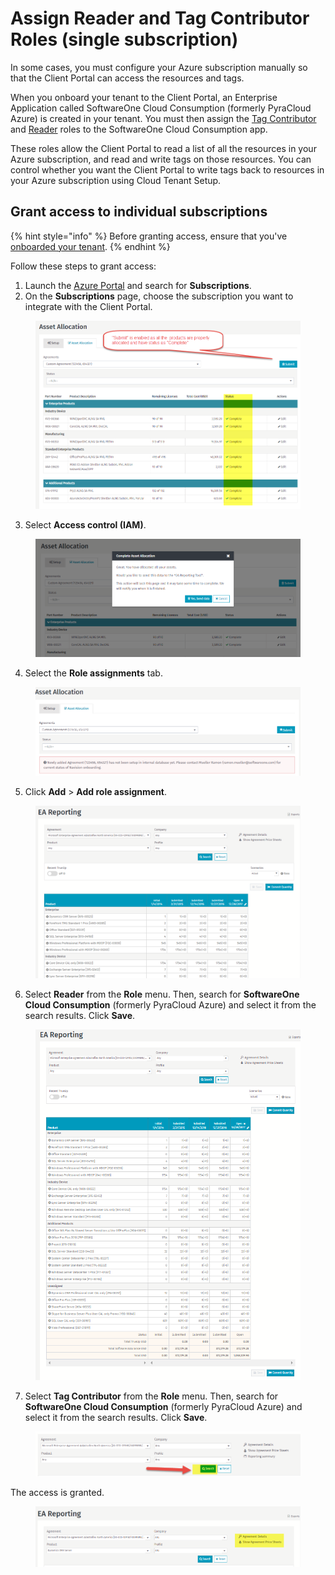 # Assign Reader and Tag Contributor Roles (single subscription)

In some cases, you must configure your Azure subscription manually so that the Client Portal can access the resources and tags.&#x20;

When you onboard your tenant to the Client Portal, an Enterprise Application called SoftwareOne Cloud Consumption (formerly PyraCloud Azure) is created in your tenant. You must then assign the [Tag Contributor](https://learn.microsoft.com/en-us/azure/role-based-access-control/built-in-roles#tag-contributor) and [Reader](https://learn.microsoft.com/en-us/azure/role-based-access-control/built-in-roles#reader) roles to the SoftwareOne Cloud Consumption app.

These roles allow the Client Portal to read a list of all the resources in your Azure subscription, and read and write tags on those resources. You can control whether you want the Client Portal to write tags back to resources in your Azure subscription using Cloud Tenant Setup.

## Grant access to individual subscriptions <a href="#block-e361c5ef-f066-4f15-882a-9691e45ebe2d" id="block-e361c5ef-f066-4f15-882a-9691e45ebe2d"></a>

{% hint style="info" %}
Before granting access, ensure that you've [onboarded your tenant](activate-an-azure-ea-or-mpsa-account.md).
{% endhint %}

Follow these steps to grant access:

1. Launch the [Azure Portal](https://portal.azure.com/#home) and search for **Subscriptions**.
2. On the **Subscriptions** page, choose the subscription you want to integrate with the Client Portal.

<figure><img src="../../../../.gitbook/assets/image (378).png" alt=""><figcaption></figcaption></figure>

3. Select **Access control (IAM)**.

<figure><img src="../../../../.gitbook/assets/image (379).png" alt=""><figcaption></figcaption></figure>

4. Select the **Role assignments** tab.

<figure><img src="../../../../.gitbook/assets/image (380).png" alt=""><figcaption></figcaption></figure>

5. Click **Add** > **Add role assignment**.&#x20;

<figure><img src="../../../../.gitbook/assets/image (381).png" alt=""><figcaption></figcaption></figure>

6. Select **Reader** from the **Role** menu. Then, search for **SoftwareOne Cloud Consumption** (formerly PyraCloud Azure) and select it from the search results. Click **Save**.

<figure><img src="../../../../.gitbook/assets/image (382).png" alt=""><figcaption></figcaption></figure>

7. Select **Tag Contributor** from the **Role** menu. Then, search for **SoftwareOne Cloud Consumption** (formerly PyraCloud Azure) and select it from the search results. Click **Save**.

<figure><img src="../../../../.gitbook/assets/image (383).png" alt=""><figcaption></figcaption></figure>

The access is granted.&#x20;

<figure><img src="../../../../.gitbook/assets/image (384).png" alt=""><figcaption></figcaption></figure>
